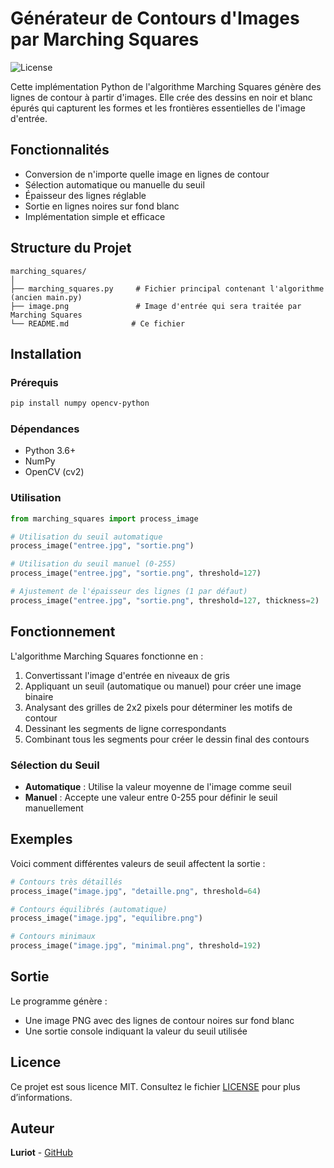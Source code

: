 # Générateur de Contours d'Images par Marching Squares

![License](https://img.shields.io/badge/license-MIT-green)

Cette implémentation Python de l'algorithme Marching Squares génère des lignes de contour à partir d'images. Elle crée des dessins en noir et blanc épurés qui capturent les formes et les frontières essentielles de l'image d'entrée.

## Fonctionnalités

- Conversion de n'importe quelle image en lignes de contour
- Sélection automatique ou manuelle du seuil
- Épaisseur des lignes réglable
- Sortie en lignes noires sur fond blanc
- Implémentation simple et efficace

## Structure du Projet

```
marching_squares/
│
├── marching_squares.py     # Fichier principal contenant l'algorithme (ancien main.py)
├── image.png               # Image d'entrée qui sera traitée par Marching Squares
└── README.md              # Ce fichier
```

## Installation

### Prérequis

```bash
pip install numpy opencv-python
```

### Dépendances

- Python 3.6+
- NumPy
- OpenCV (cv2)

### Utilisation

```python
from marching_squares import process_image

# Utilisation du seuil automatique
process_image("entree.jpg", "sortie.png")

# Utilisation du seuil manuel (0-255)
process_image("entree.jpg", "sortie.png", threshold=127)

# Ajustement de l'épaisseur des lignes (1 par défaut)
process_image("entree.jpg", "sortie.png", threshold=127, thickness=2)
```

## Fonctionnement

L'algorithme Marching Squares fonctionne en :

1. Convertissant l'image d'entrée en niveaux de gris
2. Appliquant un seuil (automatique ou manuel) pour créer une image binaire
3. Analysant des grilles de 2x2 pixels pour déterminer les motifs de contour
4. Dessinant les segments de ligne correspondants
5. Combinant tous les segments pour créer le dessin final des contours

### Sélection du Seuil

- **Automatique** : Utilise la valeur moyenne de l'image comme seuil
- **Manuel** : Accepte une valeur entre 0-255 pour définir le seuil manuellement

## Exemples

Voici comment différentes valeurs de seuil affectent la sortie :

```python
# Contours très détaillés
process_image("image.jpg", "detaille.png", threshold=64)

# Contours équilibrés (automatique)
process_image("image.jpg", "equilibre.png")

# Contours minimaux
process_image("image.jpg", "minimal.png", threshold=192)
```

## Sortie

Le programme génère :
- Une image PNG avec des lignes de contour noires sur fond blanc
- Une sortie console indiquant la valeur du seuil utilisée

## Licence

Ce projet est sous licence MIT. Consultez le fichier [LICENSE](LICENSE) pour plus d’informations.

## Auteur

**Luriot** - [GitHub](https://github.com/Luriot)
